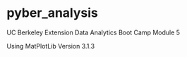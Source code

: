 # pyber_analysis
UC Berkeley Extension Data Analytics Boot Camp Module 5


Using MatPlotLib Version 3.1.3
